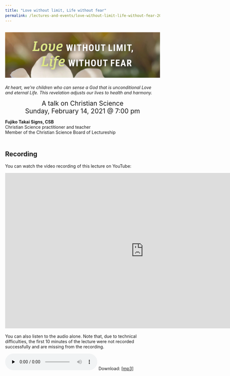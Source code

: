 ```yaml
---
title: "Love without limit, Life without fear"
permalink: /lectures-and-events/love-without-limit-life-without-fear-2021/
---
```


<section markdown="1">

<h1><img alt="Love without limit, Life without fear" src="/media/lecture2021/banner.jpg" class="home-image"></h1>

<div class="home-image-caption" markdown="1">

*At heart, we’re children who can sense a God that is unconditional Love and
eternal Life. This revelation adjusts our lives to health and harmony.*

</div>

<div style="font-size: 1.5em; text-align: center">
A talk on Christian Science<br>
<time datetime="2021-02-14T19:00:00.000-0800">Sunday, February 14, 2021 @ 7:00 pm</time>
</div>

**Fujiko Takai Signs, CSB**  
Christian Science practitioner and teacher  
Member of the Christian Science Board of Lectureship

<div class="highlight-box" style="margin-top: 1em; padding-top: 0.5em; padding-bottom: 0.5em" markdown="1">

## Recording

You can watch the video recording of this lecture on YouTube:

<iframe width="899" height="506" src="https://www.youtube-nocookie.com/embed/J4Zvvr74g_A" frameborder="0" allow="accelerometer; autoplay; clipboard-write; encrypted-media; gyroscope; picture-in-picture" allowfullscreen></iframe>

You can also listen to the audio alone.  Note that, due to technical
difficulties, the first 10 minutes of the lecture were not recorded
successfully and are missing from the recording.

<p>
<audio controls preload="none" style="display: inline">
  <source src="/media/lecture2021/Love without limit, Life without fear.mp3">
</audio>
<span>Download: <a href="/media/lecture2021/Love without limit, Life without fear.mp3" download>[mp3]</a></span>
</p>

</div>

</section>

